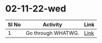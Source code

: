 # 02-11-22-wed

| Sl No| Activity | Link |
| -- |--|--|
| 1 | Go through WHATWG. | [Link](whatwg.md) |